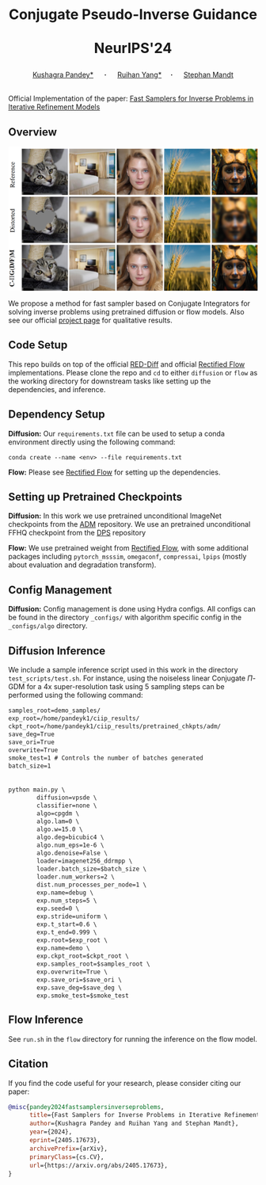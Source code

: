 <h1 align="center">Conjugate Pseudo-Inverse Guidance <br><br> NeurIPS'24</p></h1>

<div align="center">
  <a href="https://kpandey008.github.io/" target="_blank">Kushagra&nbsp;Pandey*</a> &emsp; <b>&middot;</b> &emsp; <a href="https://buggyyang.github.io/" target="_blank">Ruihan&nbsp;Yang*</a> &emsp;<b>&middot;</b> &emsp;
  <a href="https://www.stephanmandt.com/" target="_blank">Stephan&nbsp;Mandt</a> 
</div>
<br>

Official Implementation of the paper: <a href='https://arxiv.org/abs/2405.17673'>Fast Samplers for Inverse Problems in Iterative Refinement Models </a>

## Overview
<center>
<img src='assets/main.png'>
</center>

We propose a method for fast sampler based on Conjugate Integrators for solving inverse problems using pretrained diffusion or flow models. Also see our official [project page](https://mandt-lab.github.io/c-pigdm/) for qualitative results.

## Code Setup

This repo builds on top of the official [RED-Diff](https://github.com/NVlabs/RED-diff) and official [Rectified Flow](https://github.com/gnobitab/RectifiedFlow) implementations. Please clone the repo and `cd` to either `diffusion` or `flow` as the working directory for downstream tasks like setting up the dependencies, and inference.

## Dependency Setup

**Diffusion:** Our `requirements.txt` file can be used to setup a conda environment directly using the following command:

```
conda create --name <env> --file requirements.txt
```

**Flow:** Please see [Rectified Flow](https://github.com/gnobitab/RectifiedFlow) for setting up the dependencies.

## Setting up Pretrained Checkpoints
**Diffusion:** In this work we use pretrained unconditional ImageNet checkpoints from the [ADM](https://github.com/openai/guided-diffusion) repository. We use an pretrained unconditional FFHQ checkpoint from the [DPS](https://github.com/DPS2022/diffusion-posterior-sampling) repository 

**Flow:** We use pretrained weight from [Rectified Flow](https://github.com/gnobitab/RectifiedFlow), with some additional packages including `pytorch_msssim`, `omegaconf`, `compressai`, `lpips` (mostly about evaluation and degradation transform).

## Config Management
**Diffusion:** Config management is done using Hydra configs. All configs can be found in the directory `_configs/` with algorithm specific config in the `_configs/algo` directory.

## Diffusion Inference

 We include a sample inference script used in this work in the directory `test_scripts/test.sh`. For instance, using the noiseless linear Conjugate $\Pi$-GDM for a 4x super-resolution task using 5 sampling steps can be performed using the following command:

```shell script
samples_root=demo_samples/
exp_root=/home/pandeyk1/ciip_results/
ckpt_root=/home/pandeyk1/ciip_results/pretrained_chkpts/adm/
save_deg=True
save_ori=True
overwrite=True
smoke_test=1 # Controls the number of batches generated
batch_size=1


python main.py \
        diffusion=vpsde \
        classifier=none \
        algo=cpgdm \
        algo.lam=0 \
        algo.w=15.0 \
        algo.deg=bicubic4 \
        algo.num_eps=1e-6 \
        algo.denoise=False \
        loader=imagenet256_ddrmpp \
        loader.batch_size=$batch_size \
        loader.num_workers=2 \
        dist.num_processes_per_node=1 \
        exp.name=debug \
        exp.num_steps=5 \
        exp.seed=0 \
        exp.stride=uniform \
        exp.t_start=0.6 \
        exp.t_end=0.999 \
        exp.root=$exp_root \
        exp.name=demo \
        exp.ckpt_root=$ckpt_root \
        exp.samples_root=$samples_root \
        exp.overwrite=True \
        exp.save_ori=$save_ori \
        exp.save_deg=$save_deg \
        exp.smoke_test=$smoke_test
```
## Flow Inference
See `run.sh` in the `flow` directory for running the inference on the flow model.

## Citation
If you find the code useful for your research, please consider citing our paper:

```bib
@misc{pandey2024fastsamplersinverseproblems,
      title={Fast Samplers for Inverse Problems in Iterative Refinement Models}, 
      author={Kushagra Pandey and Ruihan Yang and Stephan Mandt},
      year={2024},
      eprint={2405.17673},
      archivePrefix={arXiv},
      primaryClass={cs.CV},
      url={https://arxiv.org/abs/2405.17673}, 
}
```

